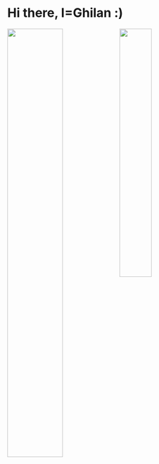 # Hi there, I=Ghilan :)
<img align="left" width="50%" src="https://github-readme-stats.vercel.app/api?username=G705-Ghilan&show_icons=true&theme=transparent" />
<img align="left" width="38.05%" src="https://github-readme-stats.vercel.app/api/top-langs/?username=G705-Ghilan&layout=compact" />
